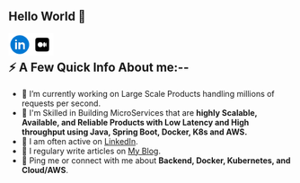 ## Hello World 👋

<a href="https://www.linkedin.com/in/vikramguptavit/">
  <img align="left" alt="Vikram Gupta LinkedIn" width="40px" src="icons8-linkedin-circled-48.png" />
</a>

<a href="https://medium.com/@basecs101">
  <img align="left" alt="Vikram Gupta Medium" width="40px" src="icons8-medium-64.png" /> 
</a>

</br>

<div>
  <h2>⚡️ A Few Quick Info About me:--</h2>
  <ul>
    <li>🔭 I’m currently working on Large Scale Products handling millions of requests per second.</li>
    <li>🧐 I'm Skilled in Building MicroServices that are <strong> highly Scalable, Available, and Reliable  
      Products with Low Latency and High throughput using Java, Spring Boot, Docker, K8s and AWS.</strong> </li>
    <li>📝 I am often active on <a href="https://www.linkedin.com/in/vikramguptavit/">LinkedIn</a>.</li>
    <li>📝 I regulary write articles on <a href="https://medium.com/@basecs101">My Blog</a>.</li>
    <li>💬 Ping me or connect with me about <strong>Backend, Docker, Kubernetes, and Cloud/AWS</strong>.</li>
  </ul>
</div>

</br>
</br>
